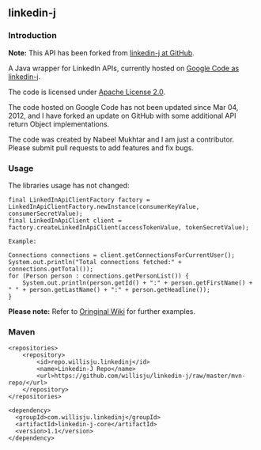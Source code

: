 ## linkedin-j

### Introduction

__Note:__ This API has been forked from [linkedin-j at GitHub](https://github.com/nabeelmukhtar/linkedin-j).

A Java wrapper for LinkedIn APIs, currently hosted on [Google Code as linkedin-j](http://code.google.com/p/linkedin-j/).

The code is licensed under [Apache License 2.0](http://www.apache.org/licenses/LICENSE-2.0).

The code hosted on Google Code has not been updated since Mar 04, 2012, and I have forked an update on GitHub with some additional API return Object implementations.

The code was created by Nabeel Mukhtar and I am just a contributor. Please submit pull requests to add features and fix bugs.

### Usage

The libraries usage has not changed: 

	final LinkedInApiClientFactory factory = LinkedInApiClientFactory.newInstance(consumerKeyValue, consumerSecretValue);
	final LinkedInApiClient client = factory.createLinkedInApiClient(accessTokenValue, tokenSecretValue);
	
	Example:
	
	Connections connections = client.getConnectionsForCurrentUser();
	System.out.println("Total connections fetched:" + connections.getTotal());
	for (Person person : connections.getPersonList()) {
        System.out.println(person.getId() + ":" + person.getFirstName() + " " + person.getLastName() + ":" + person.getHeadline());
	}

__Please note:__ Refer to [Oringinal Wiki](https://code.google.com/p/linkedin-j/wiki/GettingStarted) for further examples. 

### Maven

	<repositories>
		<repository>
			<id>repo.willisju.linkedinj</id>
			<name>Linkedin-J Repo</name>
			<url>https://github.com/willisju/linkedin-j/raw/master/mvn-repo/</url>
		</repository>
	</repositories>
	
    <dependency>
	  <groupId>com.willisju.linkedinj</groupId>
      <artifactId>linkedin-j-core</artifactId>
      <version>1.1</version>
	</dependency>

